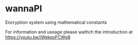 # wannaPI
Encryption system using mathematical constants

For information and useage please wathch the introduction at https://youtu.be/iWekpxFCWg8

